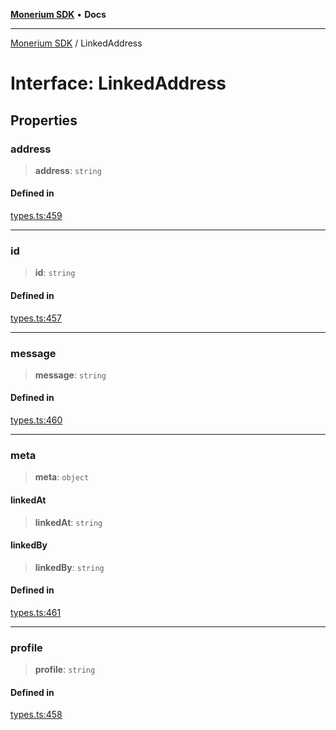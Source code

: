 [**Monerium SDK**](../README.md) • **Docs**

---

[Monerium SDK](../README.md) / LinkedAddress

# Interface: LinkedAddress

## Properties

### address

> **address**: `string`

#### Defined in

[types.ts:459](https://github.com/monerium/js-monorepo/blob/132ae6f6b7d189aad355aa9ba25793222c11aea9/packages/sdk/src/types.ts#L459)

---

### id

> **id**: `string`

#### Defined in

[types.ts:457](https://github.com/monerium/js-monorepo/blob/132ae6f6b7d189aad355aa9ba25793222c11aea9/packages/sdk/src/types.ts#L457)

---

### message

> **message**: `string`

#### Defined in

[types.ts:460](https://github.com/monerium/js-monorepo/blob/132ae6f6b7d189aad355aa9ba25793222c11aea9/packages/sdk/src/types.ts#L460)

---

### meta

> **meta**: `object`

#### linkedAt

> **linkedAt**: `string`

#### linkedBy

> **linkedBy**: `string`

#### Defined in

[types.ts:461](https://github.com/monerium/js-monorepo/blob/132ae6f6b7d189aad355aa9ba25793222c11aea9/packages/sdk/src/types.ts#L461)

---

### profile

> **profile**: `string`

#### Defined in

[types.ts:458](https://github.com/monerium/js-monorepo/blob/132ae6f6b7d189aad355aa9ba25793222c11aea9/packages/sdk/src/types.ts#L458)

